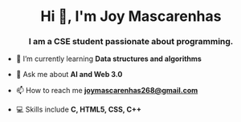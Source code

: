 <h1 align="center">Hi 👋, I'm Joy Mascarenhas</h1>
<h3 align="center">I am a CSE student passionate about programming.</h3>

- 🌱 I’m currently learning **Data structures and algorithms**

- 💬 Ask me about **AI and Web 3.0**

- 📫 How to reach me **joymascarenhas268@gmail.com**

- 💻 Skills include **C, HTML5, CSS, C++**

